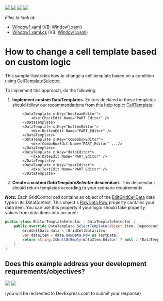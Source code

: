 <!-- default badges list -->
![](https://img.shields.io/endpoint?url=https://codecentral.devexpress.com/api/v1/VersionRange/128648629/11.1.4%2B)
[![](https://img.shields.io/badge/Open_in_DevExpress_Support_Center-FF7200?style=flat-square&logo=DevExpress&logoColor=white)](https://supportcenter.devexpress.com/ticket/details/E2017)
[![](https://img.shields.io/badge/📖_How_to_use_DevExpress_Examples-e9f6fc?style=flat-square)](https://docs.devexpress.com/GeneralInformation/403183)
[![](https://img.shields.io/badge/💬_Leave_Feedback-feecdd?style=flat-square)](#does-this-example-address-your-development-requirementsobjectives)
<!-- default badges end -->

<!-- default file list -->
*Files to look at*:

* [Window1.xaml](./CS/Window1.xaml) (VB: [Window1.xaml](./VB/Window1.xaml))
* [Window1.xaml.cs](./CS/Window1.xaml.cs) (VB: [Window1.xaml](./VB/Window1.xaml))
<!-- default file list end -->
# How to change a cell template based on custom logic


This sample illustrates how to change a cell template based on a condition using [CellTemplateSelector](https://documentation.devexpress.com/#WPF/DevExpressXpfGridColumnBase_CellTemplateSelectortopic). 

To implement this approach, do the following:

1. **Implement custom DataTemplates.** Editors declared in these templates should follow our recommendations from this help topic: [CellTemplate](https://documentation.devexpress.com/WPF/DevExpress.Xpf.Grid.ColumnBase.CellTemplate.property):

````xaml
        <DataTemplate x:Key="booleanEditor">
            <dxe:CheckEdit Name="PART_Editor" />
        </DataTemplate>
        <DataTemplate x:Key="buttonEditor">
            <dxe:ButtonEdit Name="PART_Editor" />
        </DataTemplate>
        <DataTemplate x:Key="comboboxEditor">
            <dxe:ComboBoxEdit Name="PART_Editor" .../>
        </DataTemplate>
        <DataTemplate x:Key="dateEditor">
            <dxe:DateEdit Name="PART_Editor" />
        </DataTemplate>
        <DataTemplate x:Key="textEditor">
            <dxe:TextEdit Name="PART_Editor" />
        </DataTemplate>
````

2. **Create a custom *DataTemplateSelector* descendant.** This descendant should return templates according to your scenario requirements.  

***Note:*** Each GridControl cell contains an object of the [EditGridCellData](https://documentation.devexpress.com/WPF/clsDevExpressXpfGridEditGridCellDatatopic) data type in its DataContext. This object's [RowData.Row](https://documentation.devexpress.com/WPF/DevExpress.Xpf.Grid.RowData.Row.property) property contains your data item. You can use this property if your logic should take property values from data items into account:
````cs
public class EditorTemplateSelector : DataTemplateSelector {
    public override DataTemplate SelectTemplate(object item, DependencyObject container) {
        GridCellData data = (GridCellData)item;
        var dataItem = data.RowData.Row as TestData;
        return string.IsNullOrEmpty(dataItem.Editor) ? null : (DataTemplate)((FrameworkElement)container).FindResource(dataItem.Editor);
    }
}
````
<!-- feedback -->
## Does this example address your development requirements/objectives?

[<img src="https://www.devexpress.com/support/examples/i/yes-button.svg"/>](https://www.devexpress.com/support/examples/survey.xml?utm_source=github&utm_campaign=wpf-data-grid-change-cell-template-based-on-custom-logic&~~~was_helpful=yes) [<img src="https://www.devexpress.com/support/examples/i/no-button.svg"/>](https://www.devexpress.com/support/examples/survey.xml?utm_source=github&utm_campaign=wpf-data-grid-change-cell-template-based-on-custom-logic&~~~was_helpful=no)

(you will be redirected to DevExpress.com to submit your response)
<!-- feedback end -->
